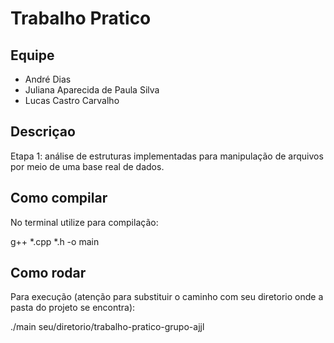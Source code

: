 # Trabalho Pratico 

## Equipe
- André Dias
- Juliana Aparecida de Paula Silva
- Lucas Castro Carvalho


## Descriçao
Etapa 1: análise de estruturas implementadas para manipulação de arquivos por meio de uma base real de dados.


## Como compilar

No terminal utilize para compilação:  

  g++ *.cpp *.h -o main 


## Como rodar

Para execução (atenção para substituir o caminho com seu diretorio onde a pasta do projeto se encontra): 

  ./main seu/diretorio/trabalho-pratico-grupo-ajjl
